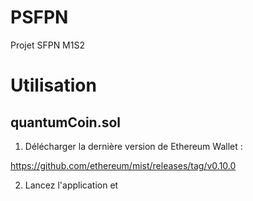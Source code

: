 # PSFPN
Projet SFPN M1S2

# Utilisation

## quantumCoin.sol

1) Délécharger la dernière version de Ethereum Wallet :

https://github.com/ethereum/mist/releases/tag/v0.10.0

2) Lancez l'application et 
